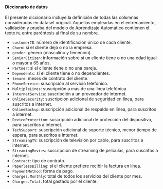 #### Diccionario de datos
El presente diccionario incluye la definición de todas las columnas consideradas en dataset original. Aquellas empleadas en el entrenamiento, validación y prueba del modelo de Aprendizaje Automático contienen el texto `ML` entre paréntesis al final de su nombre.

- `customerID`: número de identificación único de cada cliente.
- `Churn`: si el cliente dejó o no la empresa.
- `gender`: género (masculino y femenino).
- `SeniorCitizen`: información sobre si un cliente tiene o no una edad igual o mayor a 65 años.
- `Partner`: si el cliente tiene o no una pareja.
- `Dependents`: si el cliente tiene o no dependientes.
- `tenure`: meses de contrato del cliente.
- `PhoneService`: suscripción al servicio telefónico.
- `MultipleLines`: suscripción a más de una línea telefónica.
- `InternetService`: suscripción a un proveedor de internet.
- `OnlineSecurity`: suscripción adicional de seguridad en línea, para suscritos a internet.
- `OnlineBackup`: suscripción adicional de respaldo en línea, para suscritos a internet.
- `DeviceProtection`: suscripción adicional de protección del dispositivo, para suscritos a internet.
- `TechSupport`: suscripción adicional de soporte técnico, menor tiempo de espera, para suscritos a internet.
- `StreamingTV`: suscripción de televisión por cable, para suscritos a internet.
- `StreamingMovies`: suscripción de streaming de películas, para suscritos a internet.
- `Contract`: tipo de contrato.
- `PaperlessBilling`: si el cliente prefiere recibir la factura en línea.
- `PaymentMethod`: forma de pago.
- `Charges.Monthly`: total de todos los servicios del cliente por mes.
- `Charges.Total`: total gastado por el cliente.
